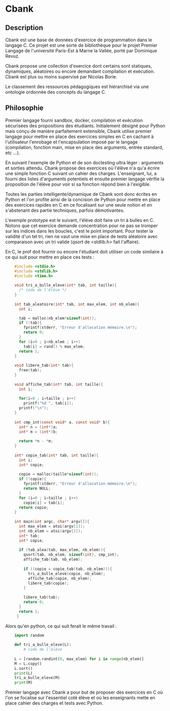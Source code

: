 # Cbank

## Description

Cbank est une base de données d'exercice de programmation dans le
langage C. Ce projet est une sorte de bibliothèque pour le projet
Premier Langage de l'université Paris-Est à Marne la Vallée, porté par
Dominique Revuz.

Cbank propose une collection d'exercice dont certains sont statiques,
dynamiques, aléatoires ou encore demandant compilation et exécution.
Cbank est plus ou moins supervisé par Nicolas Borie.

Le classement des ressources pédagogiques est hiérarchisé via une
ontologie ordonnée des concepts du langage C.


## Philosophie

Premier langage fourni sandbox, docker, compilation et exécution
sécurisées des propositions des étudiants. Initialement désigné pour
Python mais conçu de manière parfaitement extensible, Cbank utilise
premier langage pour mettre en place des exercices simples en C en
cachant à l'utilisateur l'enrobage et l'encapsulation imposé par le
langage (compilation, fonction main, mise en place des arguments,
entrée standard, etc ...).

En suivant l'exemple de Python et de son doctesting ultra léger :
arguments et sorties attendu. Cbank propose des exercices où l'élève
n'a qu'a écrire une simple fonction C suivant un cahier des
charges. L'enseignant, lui, a fourni des listes d'arguments potentiels
et ensuite premier langage vérifie la proposition de l'élève pour voir
si sa fonction répond bien à l'exigible.

Toutes les parties intelligente/dynamique de Cbank sont donc écrites
en Python et l'on profite ainsi de la concision de Python pour mettre
en place des exercices rapides en C en ce focalisant sur une seule
notion et en s'abstenant des partie techniques, parfois démotivantes.


L'exemple prototype est le suivant, l'élève doit faire un tri à bulles
en C. Notons que cet exercice demande concentration pour ne pas se
tromper sur les indices dans les boucles, c'est le point
important. Pour tester la validité d'un tel tri, rien ne vaut une mise
en place de tests aléatoire avec comparaison avec un tri valide
(*qsort* de <stdlib.h> fait l'affaire).

En C, le prof doit fournir ou encore l'étudiant doit utiliser un code
similaire à ce qui suit pour mettre en place ces tests :

```c
    #include <stdio.h>
    #include <stdlib.h>
    #include <time.h>
    
    void tri_a_bulle_eleve(int* tab, int taille){
      /* code de l'élève */
    }
    
    int tab_aleatoire(int* tab, int max_elem, int nb_elem){
      int i;

      tab = malloc(nb_elem*sizeof(int));
      if (!tab){
        fprintf(stderr, "Erreur d'allocation mémoire.\n");
        return 0;
      }
      for (i=0 ; i<nb_elem ; i++)
        tab[i] = rand() % max_elem;
      return 1;
    }
    
    void libere_tab(int* tab){
      free(tab);
    }
    
    void affiche_tab(int* tab, int taille){
      int i;
    
      for(i=0 ; i<taille ; i++)
        printf("%d ", tab[i]);
      printf("\n");
    }
    
    int cmp_int(const void* a, const void* b){
      int* n = (int*)a;
      int* m = (int*)b;
      
      return *n - *m;
    }
    
    int* copie_tab(int* tab, int taille){
      int i;
      int* copie;
    
      copie = malloc(taille*sizeof(int));
      if (!copie){
        fprintf(stderr, "Erreur d'allocation mémoire.\n");
        return NULL;
      }
      for (i=0 ; i<taille ; i++)
        copie[i] = tab[i];
      return copie;
    }
    
    int main(int argc, char* argv[]){
      int max_elem = atoi(argv[1]);
      int nb_elem = atoi(argv[2]);
      int* tab;
      int* copie;
     
      if (tab_alea(tab, max_elem, nb_elem)){
	    qsort(tab, nb_elem, sizeof(int), cmp_int);
	    affiche_tab(tab, nb_elem);
	   
	    if ((copie = copie_tab(tab, nb_elem))){
	      tri_a_bulle_eleve(copie, nb_elem);	
          affiche_tab(copie, nb_elem);
	      libere_tab(copie);
	    }
	
        libere_tab(tab);
	    return 0;
      }
      return 1;
     }
```

Alors qu'en python, ce qui suit ferait le même travail :

```python
    import random
    
    def tri_a_bulle_eleve(L):
        # code de l'élève
    
    L = [random.randint(0, max_elem) for i in range(nb_elem)]
    M = L.copy()
    L.sort()
    print(L)
    tri_a_bulle_eleve(M)
    print(M)
```

Premier langage avec Cbank a pour but de proposer des exercices en C
où l'on se focalise sur l'essentiel coté élève et où les enseignants
mette en place cahier des charges et tests avec Python.
